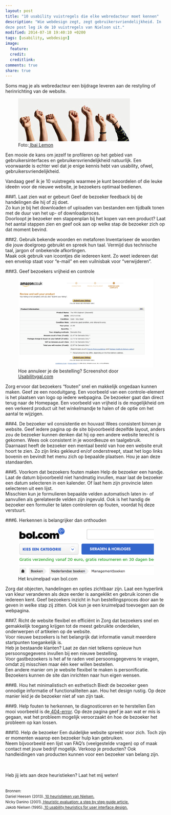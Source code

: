 ```yaml
---
layout: post
title: "10 usability vuistregels die elke webredacteur moet kennen"
description: "Wie webdesign zegt, zegt gebruikersvriendelijkheid. In
deze post leg ik de 10 vuistregels van Nielson uit." 
modified: 2014-07-18 19:40:10 +0200
tags: [usability, webdesign]
image:
  feature: 
  credit: 
  creditlink: 
comments: true
share: true
---
```

Soms mag je als webredacteur een bijdrage leveren aan de restyling of
herinrichting van de website.

<figure class="floatright">
  <img src="/images/vuisten.jpg" alt="Vuistregels uitgebeeld door de gebalde vuisten van mensen.">
  <figcaption>Foto:<a href="http://bit.ly/1njP8L2"> Ibai Lemon</a></figcaption>
</figure>
Een mooie de kans om jezelf te profileren
op het gebied van gebruikersinterfaces en gebruikersvriendelijkheid natuurlijk.
Een voorwaarde is echter wel dat je enige kennis hebt van usability,
ofwel, gebruikersvriendelijkheid.

Vandaag geef ik je 10 vuistregels waarmee je kunt beoordelen of die
leuke ideeën voor de nieuwe website, je bezoekers optimaal bedienen.

###1. Laat zien wat er gebeurt
Geef de bezoeker feedback bij de handelingen die hij of zij doet.  
Zo kun je bij het downloaden of uploaden van bestanden een tijdbalk
tonen met de duur van het up- of downloadproces.   
Doorloopt je bezoeker een stappenplan bij het kopen van een product?
Laat het aantal stappen zien en geef ook aan op welke stap de bezoeker
zich op dat moment bevind.

###2. Gebruik bekende woorden en metaforen
Inventariseer de woorden die jouw doelgroep gebruikt en spreek hun
taal. Vermijd dus technische taal, jargon of onbekende afkortingen.   
Maak ook gebruik van icoontjes die iedereen kent. Zo weet iedereen dat
een envelop staat voor “e-mail” en een vuilnisbak voor “verwijderen”.

###3. Geef bezoekers vrijheid en controle
<figure class="floatright">
  <a href="/images/amazon-geen-cancel-button.png"><img src="/images/amazon-geen-cancel-button.png" alt="De bezoeker kan de
  bestelling niet annuleren. De bezoeker heeft hier geen controle of
  vrijheid." title="klik op de afbeelding voor een vergroting"></a>
  <figcaption>Hoe annuleer je de bestelling? Screenshot door <a href="http://bit.ly/1rx1tuF">Usabilitygal.com</a></figcaption>
</figure>
Zorg ervoor dat bezoekers “fouten” snel en makkelijk ongedaan kunnen
maken. Geef ze een nooduitgang.  
Een voorbeeld van een controle-element is het plaatsen van logo op
iedere webpagina. De bezoeker gaat dan direct terug naar de Homepage.   
Een voorbeeld van vrijheid is de mogelijkheid om een verkeerd product
uit het winkelmandje te halen of de optie om het aantal te wijzigen.



###4. De bezoeker wil consistentie en houvast
Wees consistent binnen je website. Geef iedere pagina op de site
bijvoorbeeld dezelfde layout, anders zou de bezoeker kunnen denken dat
hij op een andere website terecht is gekomen. Wees ook consistent in
je woordkeuze en taalgebruik.  
Daarnaast heeft de bezoeker een mentaal
beeld van hoe een website eruit hoort te zien.  Zo zijn links gekleurd
en/of onderstreept, staat het logo links bovenin en bevindt het menu
zich op bepaalde plaatsen. Hou je aan deze standaarden.

###5. Voorkom dat bezoekers fouten maken
Help de bezoeker een handje. Laat de datum bijvoorbeeld niet handmatig
invullen, maar laat de bezoeker een datum selecteren in een
kalender. Of laat hem zijn provincie laten selecteren uit een
lijst.  
Misschien kun je formulieren bepaalde velden automatisch laten in- of
aanvullen als gerelateerde velden zijn ingevuld. Ook is het handig de
bezoeker een formulier te laten controleren op fouten, voordat hij
deze verstuurt.

###6. Herkennen is belangrijker dan onthouden
<figure class="floatright">
  <a href="/images/kruimelpad.png">
  <img src="/images/kruimelpad.png" alt="Maak de locatie waar de
  bezoeker zich bevindt zichtbaar via een kruimelpad."></a>
  <figcaption>Het kruimelpad van bol.com</figcaption>
</figure>
Zorg dat objecten, handelingen en opties zichtbaar zijn.  
Laat een hyperlink van kleur veranderen als deze eerder is aangeklikt en
gebruik  iconen die iedereen kent.  
Geef bezoekers inzicht in hun bestellingsproces door aan te geven in welke stap zij zitten. Ook kun
je een kruimelpad toevoegen aan de webpagina.

###7. Richt de website flexibel en efficiënt in
Zorg dat bezoekers snel en gemakkelijk toegang krijgen tot de meest
gebruikte onderdelen, onderwerpen of artikelen op de website.  
Voor nieuwe bezoekers is het belangrijk dat informatie vanuit meerdere
startpunten toegankelijk is.   
Heb je bestaande klanten? Laat ze dan niet telkens opnieuw hun
persoonsgegevens invullen bij een nieuwe bestelling.  
Voor gastbezoekers is het af te raden veel persoonsgegevens te vragen,
omdat zij misschien maar één keer willen bestellen.   
Een andere manier om je website flexibel te maken is personificatie. Bezoekers kunnen de site dan inrichten naar hun eigen wensen.

###8. Hou het minimalistisch en esthetisch
Biedt de bezoeker geen onnodige informatie of functionaliteiten
aan. Hou het design rustig. Op deze manier leid je de bezoeker niet af
van zijn taak.

###9. Help fouten te herkennen, te diagnosticeren en te herstellen
Een mooi voorbeeld is de<a href="http://theknowsyferret.github.io/404-horror/"> 404-error</a>. Op
deze pagina geef je aan wat er mis is gegaan, wat het probleem
mogelijk veroorzaakt èn hoe de bezoeker het probleem op kan lossen.

###10. Help de bezoeker
Een duidelijke website spreekt voor zich. Toch zijn er momenten waarop
een bezoeker hulp kan gebruiken.  
Neem bijvoorbeeld een lijst van FAQ’s (veelgestelde vragen) op of maak contact met jouw bedrijf mogelijk. 
Verkoop je producten? Ook handleidingen van producten kunnen voor een
bezoeker van belang zijn.

<br><br>
Heb jij iets aan deze heuristieken? Laat het mij weten!
<br><br>

<small>Bronnen:  
Daniel Heesen (2013).<a href="http://danielheesen.nl/10-heuristieken-van-nielsen/"> 10
heuristieken van Nielsen.</a>  
Nicky Danino (2001).<a href="http://www.sitepoint.com/heuristic-evaluation-guide/"> Heuristic
evaluation: a step by step guide article.</a>  
Jakob Nielsen (1995).<a href="http://www.nngroup.com/articles/ten-usability-heuristics/"> 10
usability heuristics for user interface design.</a>
</small>

   

   


